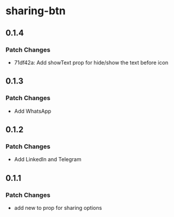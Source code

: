 # sharing-btn

## 0.1.4

### Patch Changes

- 71df42a: Add showText prop for hide/show the text before icon

## 0.1.3

### Patch Changes

- Add WhatsApp

## 0.1.2

### Patch Changes

- Add LinkedIn and Telegram

## 0.1.1

### Patch Changes

- add new to prop for sharing options

